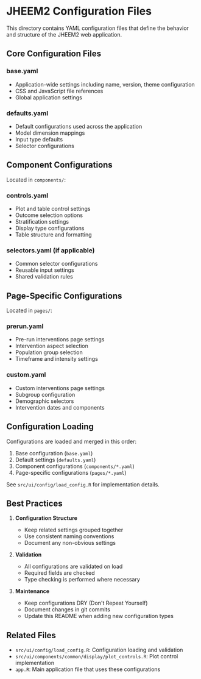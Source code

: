 # JHEEM2 Configuration Files

This directory contains YAML configuration files that define the behavior and structure of the JHEEM2 web application.

## Core Configuration Files

### base.yaml
- Application-wide settings including name, version, theme configuration
- CSS and JavaScript file references
- Global application settings

### defaults.yaml
- Default configurations used across the application
- Model dimension mappings
- Input type defaults
- Selector configurations

## Component Configurations

Located in `components/`:

### controls.yaml
- Plot and table control settings
- Outcome selection options
- Stratification settings
- Display type configurations
- Table structure and formatting

### selectors.yaml (if applicable)
- Common selector configurations
- Reusable input settings
- Shared validation rules

## Page-Specific Configurations

Located in `pages/`:

### prerun.yaml
- Pre-run interventions page settings
- Intervention aspect selection
- Population group selection
- Timeframe and intensity settings

### custom.yaml
- Custom interventions page settings
- Subgroup configuration
- Demographic selectors
- Intervention dates and components

## Configuration Loading

Configurations are loaded and merged in this order:
1. Base configuration (`base.yaml`)
2. Default settings (`defaults.yaml`)
3. Component configurations (`components/*.yaml`)
4. Page-specific configurations (`pages/*.yaml`)

See `src/ui/config/load_config.R` for implementation details.

## Best Practices

1. **Configuration Structure**
   - Keep related settings grouped together
   - Use consistent naming conventions
   - Document any non-obvious settings

2. **Validation**
   - All configurations are validated on load
   - Required fields are checked
   - Type checking is performed where necessary

3. **Maintenance**
   - Keep configurations DRY (Don't Repeat Yourself)
   - Document changes in git commits
   - Update this README when adding new configuration types

## Related Files

- `src/ui/config/load_config.R`: Configuration loading and validation
- `src/ui/components/common/display/plot_controls.R`: Plot control implementation
- `app.R`: Main application file that uses these configurations 